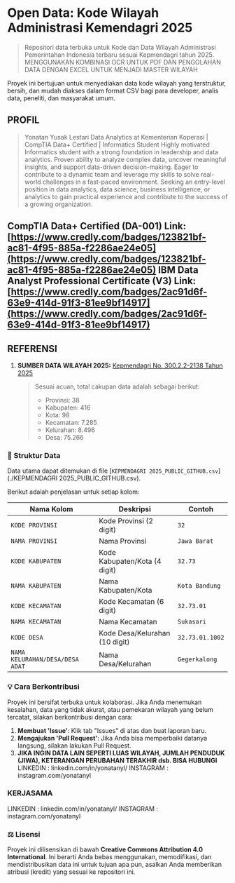 # Open Data: Kode Wilayah Administrasi Kemendagri 2025

> Repositori data terbuka untuk Kode dan Data Wilayah Administrasi Pemerintahan Indonesia terbaru sesuai Kepmendagri tahun 2025. MENGGUNAKAN KOMBINASI OCR UNTUK PDF DAN PENGOLAHAN DATA DENGAN EXCEL UNTUK MENJADI MASTER WILAYAH

Proyek ini bertujuan untuk menyediakan data kode wilayah yang terstruktur, bersih, dan mudah diakses dalam format CSV bagi para developer, analis data, peneliti, dan masyarakat umum.
## PROFIL
>Yonatan Yusak Lestari
>Data Analytics at Kementerian Koperasi | CompTIA Data+ Certified | Informatics Student
>Highly motivated Informatics student with a strong foundation in leadership and data analytics. Proven ability to analyze complex data, uncover meaningful insights, and support data-driven decision-making. Eager to contribute to a dynamic team and leverage my skills to solve real-world challenges in a fast-paced environment. Seeking an entry-level position in data analytics, data science, business intelligence, or analytics to gain practical experience and contribute to the success of a growing organization.

**CompTIA Data+ Certified (DA-001)** Link: [https://www.credly.com/badges/123821bf-ac81-4f95-885a-f2286ae24e05](https://www.credly.com/badges/123821bf-ac81-4f95-885a-f2286ae24e05)
**IBM Data Analyst Professional Certificate (V3)** Link: [https://www.credly.com/badges/2ac91d6f-63e9-414d-91f3-81ee9bf14917](https://www.credly.com/badges/2ac91d6f-63e9-414d-91f3-81ee9bf14917)
---
## REFERENSI
1.  **SUMBER DATA WILAYAH 2025:** [Kepmendagri No. 300.2.2-2138 Tahun 2025](https://bit.ly/KepmendagriNo300-2-2-2138-Tahun2025)
    > Sesuai acuan, total cakupan data adalah sebagai berikut:
    > * Provinsi: 38
    > * Kabupaten: 416
    > * Kota: 98
    > * Kecamatan: 7.285
    > * Kelurahan: 8.496
    > * Desa: 75.266

### 📂 Struktur Data

Data utama dapat ditemukan di file [`KEPMENDAGRI 2025_PUBLIC_GITHUB.csv`](./KEPMENDAGRI 2025_PUBLIC_GITHUB.csv).

Berikut adalah penjelasan untuk setiap kolom:

| Nama Kolom                      | Deskripsi                               | Contoh          |
|---------------------------------|-----------------------------------------|-----------------|
| `KODE PROVINSI`                 | Kode Provinsi (2 digit)                 | `32`            |
| `NAMA PROVINSI`                 | Nama Provinsi                           | `Jawa Barat`    |
| `KODE KABUPATEN`                | Kode Kabupaten/Kota (4 digit)           | `32.73`         |
| `NAMA KABUPATEN`                | Nama Kabupaten/Kota                     | `Kota Bandung`  |
| `KODE KECAMATAN`                | Kode Kecamatan (6 digit)                | `32.73.01`      |
| `NAMA KECAMATAN`                | Nama Kecamatan                          | `Sukasari`      |
| `KODE DESA`                     | Kode Desa/Kelurahan (10 digit)          | `32.73.01.1002` |
| `NAMA KELURAHAN/DESA/DESA ADAT` | Nama Desa/Kelurahan                     | `Gegerkalong`   |


### 💡 Cara Berkontribusi

Proyek ini bersifat terbuka untuk kolaborasi. Jika Anda menemukan kesalahan, data yang tidak akurat, atau pemekaran wilayah yang belum tercatat, silakan berkontribusi dengan cara:

1.  **Membuat 'Issue'**: Klik tab "Issues" di atas dan buat laporan baru.
2.  **Mengajukan 'Pull Request'**: Jika Anda bisa memperbaiki datanya langsung, silakan lakukan Pull Request.
3.  **JIKA INGIN DATA LAIN SEPERTI LUAS WILAYAH, JUMLAH PENDUDUK (JIWA), KETERANGAN PERUBAHAN TERAKHIR dsb. BISA HUBUNGI**
LINKEDIN : linkedin.com/in/yonatanyl/ INSTAGRAM : instagram.com/yonatanyl

### KERJASAMA
LINKEDIN : linkedin.com/in/yonatanyl/ INSTAGRAM : instagram.com/yonatanyl

### ⚖️ Lisensi

Proyek ini dilisensikan di bawah **Creative Commons Attribution 4.0 International**. Ini berarti Anda bebas menggunakan, memodifikasi, dan mendistribusikan data ini untuk tujuan apa pun, asalkan Anda memberikan atribusi (kredit) yang sesuai ke repositori ini.
